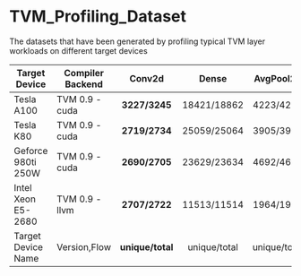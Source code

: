 # TVM_Profiling_Dataset
The datasets that have been generated by profiling typical TVM layer workloads on different target devices

| Target Device         | Compiler Backend | Conv2d            | Dense         | AvgPool2d    | MaxPool2d     | Dilated Conv2d | Depthwise Conv2d |
| --------------------- | ---------------- | :---------------: | :-----------: | :----------: | :-----------: | :------------: | :--------------: |
| Tesla A100            | TVM 0.9 - cuda   | **3227/3245**     | 18421/18862   | 4223/4223    | 4168/4168     | 7887/10504     | 2022/5173        |
| Tesla K80             | TVM 0.9 - cuda   | **2719/2734**     | 25059/25064   | 3905/3905    | 3854/3854     | 7890/10520     | 1950/5062        |
| Geforce 980ti 250W    | TVM 0.9 - cuda   | **2690/2705**     | 23629/23634   | 4692/4692    | 3299/3299     | 7857/7902      | 1934/2523        |
| Intel Xeon E5-2680    | TVM 0.9 - llvm   | **2707/2722**     | 11513/11514   | 1964/1964    | 1870/1870     | 5897/5927      | 2106/3325        |
| Target Device Name    | Version,Flow     | **unique/total**  | unique/total  | unique/total | unique/total  | unique/total   | unique/total     |
